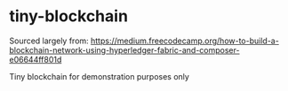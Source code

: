 # tiny-blockchain

Sourced largely from: https://medium.freecodecamp.org/how-to-build-a-blockchain-network-using-hyperledger-fabric-and-composer-e06644ff801d


Tiny blockchain for demonstration purposes only
